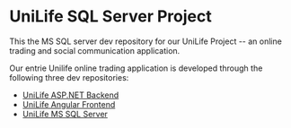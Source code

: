 # UniLife SQL Server Project
This the MS SQL server dev repository for our UniLife Project -- an online trading and social communication application.

Our entrie Unilife online trading application is developed through the following three dev repositories:

- [UniLife ASP.NET Backend](https://github.com/collSteve/UniLife-ASPNET-Backend-Proj)
- [UniLife Angular Frontend](https://github.com/collSteve/UniLife-Angular-Frontend-Proj)
- [UniLife MS SQL Server](https://github.com/collSteve/UniLife_SQL_Server_Proj)
